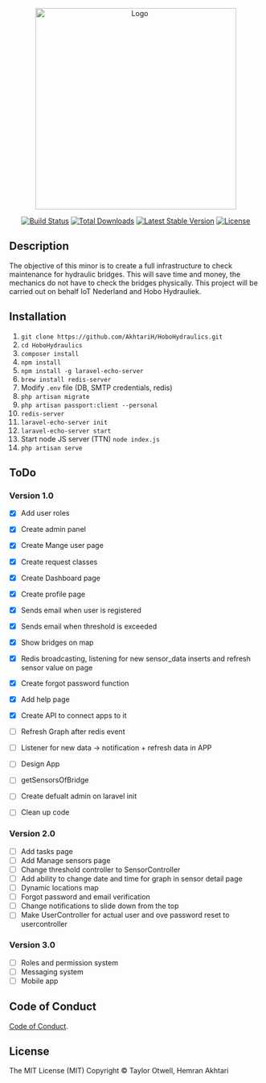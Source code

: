 <p align="center"><img src="https://hobohydrauliek.nl/wp-content/uploads/2019/04/cropped-Logo-2019-1.jpg" width="400" alt="Logo"></p>
<p align="center">
<a href="https://travis-ci.org/laravel/framework"><img src="https://travis-ci.org/laravel/framework.svg" alt="Build Status"></a>
<a href="https://packagist.org/packages/laravel/framework"><img src="https://img.shields.io/packagist/dt/laravel/framework" alt="Total Downloads"></a>
<a href="https://packagist.org/packages/laravel/framework"><img src="https://img.shields.io/packagist/v/laravel/framework" alt="Latest Stable Version"></a>
<a href="https://packagist.org/packages/laravel/framework"><img src="https://img.shields.io/packagist/l/laravel/framework" alt="License"></a>
</p>

## Description

The objective of this minor is to create a full infrastructure to check maintenance for hydraulic bridges. This will save time and money, the mechanics do not have to check the bridges physically. This project will be carried out on behalf IoT Nederland and Hobo Hydrauliek.

## Installation

1. ``` git clone https://github.com/AkhtariH/HoboHydraulics.git ```
2. ``` cd HoboHydraulics ```
3. ``` composer install ```
4. ``` npm install ```
5. ``` npm install -g laravel-echo-server ```
6. ``` brew install redis-server ```
7. Modify ``` .env ``` file (DB, SMTP credentials, redis)
8. ``` php artisan migrate ```
9. ``` php artisan passport:client --personal ```
10. ``` redis-server ```
5. ``` laravel-echo-server init ```
11. ``` laravel-echo-server start ```
12. Start node JS server (TTN) ``` node index.js ```
13. ``` php artisan serve ```

## ToDo
### Version 1.0

- [X] Add user roles
- [X] Create admin panel
- [X] Create Mange user page
- [X] Create request classes
- [X] Create Dashboard page
- [X] Create profile page
- [X] Sends email when user is registered
- [X] Sends email when threshold is exceeded
- [X] Show bridges on map
- [X] Redis broadcasting, listening for new sensor_data inserts and refresh sensor value on page
- [X] Create forgot password function
- [X] Add help page
- [X] Create API to connect apps to it
- [ ] Refresh Graph after redis event
- [ ] Listener for new data -> notification + refresh data in APP
- [ ] Design App
- [ ] getSensorsOfBridge 
- [ ] Create defualt admin on laravel init
- [ ] Clean up code


### Version 2.0

- [ ] Add tasks page
- [ ] Add Manage sensors page
- [ ] Change threshold controller to SensorController
- [ ] Add ability to change date and time for graph in sensor detail page
- [ ] Dynamic locations map
- [ ] Forgot password and email verification
- [ ] Change notifications to slide down from the top
- [ ] Make UserController for actual user and ove password reset to usercontroller

### Version 3.0
- [ ] Roles and permission system
- [ ] Messaging system
- [ ] Mobile app

## Code of Conduct

[Code of Conduct](https://drive.google.com/drive/folders/1vlOG79cCyByT_JbV24JGf1kFkqOoX6yW).

## License
The MIT License (MIT) Copyright © Taylor Otwell, Hemran Akhtari